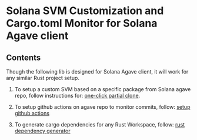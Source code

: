 # Solana SVM Customization and Cargo.toml Monitor for Solana Agave client

## Contents

Though the following lib is designed for Solana Agave client, it will work for any similar Rust project setup.

1. To setup a custom SVM based on a specific package from Solana agave repo, follow instructions for: [one-click partial clone](https://github.com/farawaystar/agave-monitor/blob/master/readme_setup_custom_svm.md).

2. To setup github actions on agave repo to monitor commits, follow: [setup github actions](https://github.com/farawaystar/agave-monitor/blob/master/readme_github_actions.md)

3. To generate cargo dependencies for any Rust Workspace, follow: [rust dependency generator](https://github.com/farawaystar/agave-monitor/blob/master/readme_rust_dependency_generator.md)